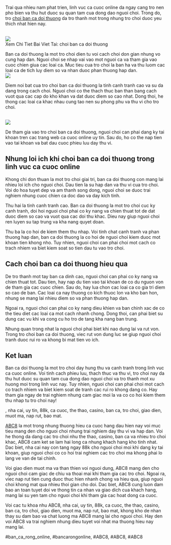 <p>Trai qua nhieu nam phat trien, linh vuc ca cuoc online da ngay cang tro nen pho bien va thu hut duoc su quan tam cua dong dao nguoi choi. Trong do, tro <a href="https://abc81.net/choi-ban-ca-doi-thuong/">choi ban ca doi thuong</a> da tro thanh mot trong nhung tro choi duoc yeu thich nhat hien nay.</p><br><img src="https://abc81.net/wp-content/uploads/2025/04/Choi-ban-ca-doi-thuong-la-gi.png"></br>
Xem Chi Tiet Bai Viet Tai: choi ban ca doi thuong<p>Ban ca doi thuong la mot tro choi dien tu voi cach choi don gian nhung vo cung hap dan. Nguoi choi se nhap vai vao mot nguoi ca va tham gia vao cuoc chien giua cac loai ca. Muc tieu cua tro choi la ban ha va thu luom cac loai ca de tich luy diem so va nhan duoc phan thuong hap dan.<br><img src="https://abc81.net/wp-content/uploads/2025/04/Vi-sao-game-ban-ca-doi-thuong-ngay-cang-hot.png"></br><p>Diem noi bat cua tro choi ban ca doi thuong la tinh canh tranh cao va su da dang trong cach choi. Nguoi choi co the thach thuc ban than bang cach vuot qua cac cap do kho khan va dat duoc diem so cao nhat. Dong thoi, he thong cac loai ca khac nhau cung tao nen su phong phu va thu vi cho tro choi.</p><br><img src="https://abc81.net/wp-content/uploads/2025/04/Vi-sao-game-ban-ca-doi-thuong-ngay-cang-hot.png"></br><p>De tham gia vao tro choi ban ca doi thuong, nguoi choi can phai dang ky tai khoan tren cac trang web ca cuoc online uy tin. Sau do, ho co the nap tien vao tai khoan va bat dau cuoc phieu luu day thu vi.<h2>Nhung loi ich khi choi ban ca doi thuong trong linh vuc ca cuoc online</h2><p>Khong chi don thuan la mot tro choi giai tri, ban ca doi thuong con mang lai nhieu loi ich cho nguoi choi. Dau tien la su hap dan va thu vi cua tro choi. Voi do hoa tuyet dep va am thanh song dong, nguoi choi se duoc trai nghiem nhung cuoc chien ca doc dao va day kich tinh.</p><p>Thu hai la tinh canh tranh cao. Ban ca doi thuong la mot tro choi cuc ky canh tranh, doi hoi nguoi choi phai co ky nang va chien thuat tot de dat duoc diem so cao va vuot qua cac doi thu khac. Dieu nay giup nguoi choi ren luyen su tap trung va kha nang quyet doan.<p>Thu ba la co hoi de kiem them thu nhap. Voi tinh chat canh tranh va phan thuong hap dan, ban ca doi thuong la co hoi de nguoi choi kiem duoc mot khoan tien khong nho. Tuy nhien, nguoi choi can phai choi mot cach co trach nhiem va biet kiem soat so tien dau tu vao tro choi.</p><h2>Cach choi ban ca doi thuong hieu qua</h2><p>De tro thanh mot tay ban ca dinh cao, nguoi choi can phai co ky nang va chien thuat tot. Dau tien, hay nap du tien vao tai khoan de co du nguon von de tham gia cac cuoc chien. Sau do, hay lua chon cac loai ca co gia tri diem so cao de ban. Cac loai ca nay thuong co kich thuoc lon va kho ban hon, nhung se mang lai nhieu diem so va phan thuong hap dan.</p><p>Ngoai ra, nguoi choi can phai co ky nang dieu khien va ban chinh xac de co the tieu diet cac loai ca mot cach nhanh chong. Dong thoi, can phai biet su dung cac vu khi va cong cu ho tro de tang kha nang ban trung.</p><p>Nhung quan trong nhat la nguoi choi phai biet khi nao dung lai va rut von. Trong tro choi ban ca doi thuong, viec rut von dung luc se giup nguoi choi tranh duoc rui ro va khong bi mat tien vo ich.</p><h2>Ket luan</h2><p>Ban ca doi thuong la mot tro choi day hung thu va canh tranh trong linh vuc ca cuoc online. Voi tinh cach phieu luu, thach thuc va thu vi, tro choi nay da thu hut duoc su quan tam cua dong dao nguoi choi va tro thanh mot xu huong moi trong linh vuc nay. Tuy nhien, nguoi choi can phai choi mot cach co trach nhiem va biet kiem soat de tranh cac rui ro khong dang co. Hay tham gia ngay de trai nghiem nhung cam giac moi la va co co hoi kiem them thu nhap tu tro choi nay!</p><p>, nha cai, uy tin, 88k, ca cuoc, the thao, casino, ban ca, tro choi, giao dien, muot ma, nap rut, bao mat.

<a href="https://abc81.net/">ABC8</a> la mot trong nhung thuong hieu ca cuoc hang dau hien nay voi muc tieu mang den cho nguoi choi nhung trai nghiem day thu vi va hap dan. Voi he thong da dang cac tro choi nhu the thao, casino, ban ca va nhieu tro choi khac, ABC8 cam ket se lam hai long ca nhung khach hang kho tinh nhat. Dac biet, nha cai nay con tang ngay 88k cho nguoi choi moi khi dang ky tai khoan, giup nguoi choi co co hoi trai nghiem cac tro choi ma khong phai lo lang ve van de tai chinh.

Voi giao dien muot ma va than thien voi nguoi dung, ABC8 mang den cho nguoi choi cam giac de chiu va thoai mai khi tham gia cac tro choi. Ngoai ra, viec nap rut tien cung duoc thuc hien nhanh chong va hieu qua, giup nguoi choi khong mat qua nhieu thoi gian cho doi. Dac biet, ABC8 cung luon dam bao an toan tuyet doi ve thong tin ca nhan va giao dich cua khach hang, mang lai su yen tam cho nguoi choi khi tham gia cac hoat dong ca cuoc.

Voi cac tu khoa nhu ABC8, nha cai, uy tin, 88k, ca cuoc, the thao, casino, ban ca, tro choi, giao dien, muot ma, nap rut, bao mat, khong kho de nhan thay su dam bao va chat luong ma ABC8 mang lai cho nguoi choi. Hay den voi ABC8 va trai nghiem nhung dieu tuyet voi nhat ma thuong hieu nay mang lai.</p>
#ban_ca_rong_online, #bancarongonline, #ABC8, #ABC8, #ABC8

